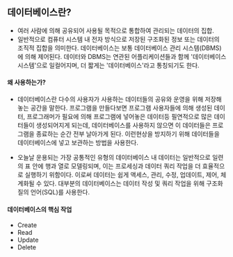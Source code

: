 ## 데이터베이스란?
- 여러 사람에 의해 공유되어 사용될 목적으로 통합하여 관리되는 데이터의 집합.
- 일반적으로 컴퓨터 시스템 내 전자 방식으로 저장된 구조화된 정보 또는 데이터의 조직적 집합을 의미한다. 
데이터베이스는 보통 데이터베이스 관리 시스템(DBMS)에 의해 제어된다.
데이터와 DBMS는 연관된 어플리케이션들과 함께 '데이터베이스 시스템'으로 일컬어지며, 
더 짧게는 '데이터베이스'라고 통칭되기도 한다.

#### 왜 사용하는가?
- 데이터베이스란 다수의 사용자가 사용하는 데이터들의 공유와 운영을 위해 저장해 놓는 공간을 말한다. 
프로그램을 만들다보면 프로그램 사용자들에 의해 생성된 데이터, 
프로그래머가 필요에 의해 프로그램에 넣어놓은 데이터등 필연적으로 많은 데이터들이 생성되어지게 되는데,
데이터베이스를 사용하지 않으면 이 데이터들은 프로그램을 종료하는 순간 전부 날아가게 된다.
이런현상을 방지하기 위해 데이터들을 데이터베이스에 넣고 보관하는 방법을 사용한다.

- 오늘날 운용되는 가장 공통적인 유형의 데이터베이스 내 데이터는 일반적으로 일련의 표 안에 행과 열로 모델링되며, 
이는 프로세싱과 데이터 쿼리 작업을 더 효율적으로 실행하기 위함이다. 
이로써 데이터는 쉽게 액세스, 관리, 수정, 업데이트, 제어, 체계화될 수 있다. 
대부분의 데이터베이스는 데이터 작성 및 쿼리 작업을 위해 구조화 질의 언어(SQL)를 사용한다.

#### 데이터베이스의 핵심 작업
- Create
- Read
- Update
- Delete

